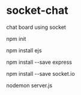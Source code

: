 # socket-chat
chat board using socket

npm init

npm install ejs

npm install --save express

npm install --save socket.io

nodemon server.js
